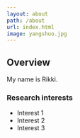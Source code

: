 ```yaml
---
layout: about
path: /about
url: index.html
image: yangshuo.jpg
---
```


## Overview
My name is Rikki.

### Research interests
* Interest 1
* Interest 2
* Interest 3
